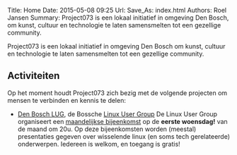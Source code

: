Title: Home
Date: 2015-05-08 09:25
Url: 
Save_As: index.html
Authors: Roel Jansen
Summary: Project073 is een lokaal initiatief in omgeving Den Bosch, om kunst, cultuur en technologie te laten samensmelten tot een gezellige community.

Project073 is een lokaal initiatief in omgeving Den Bosch om kunst, cultuur en technologie te laten samensmelten tot een gezellige community.

## Activiteiten

Op het moment houdt Project073 zich bezig met de volgende projecten om mensen te verbinden en kennis te delen:

* [Den Bosch LUG](https://www.dblug.nl), de Bossche [Linux User Group](http://nl.wikipedia.org/wiki/Linux_Users_Group)
  De Linux User Group organiseert een [maandelijkse bijeenkomst](https://www.dblug.nl/Bijeenkomsten) op de **eerste woensdag!**
   van de maand om 20u.
   Op deze bijeenkomsten worden (meestal) presentaties gegeven over wisselende
   linux (en soms tech gerelateerde) onderwerpen.
   Iedereen is welkom, en toegang is gratis!

